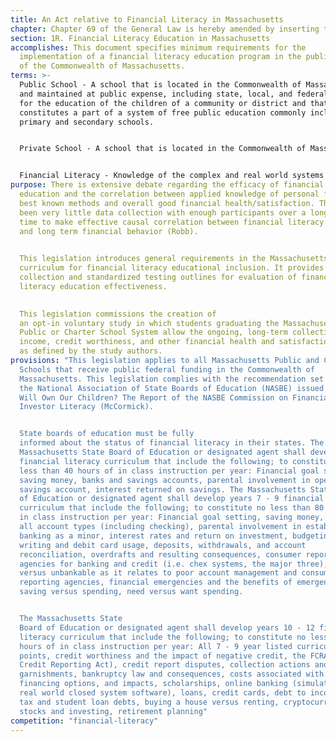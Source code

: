 ```yaml
---
title: An Act relative to Financial Literacy in Massachusetts
chapter: Chapter 69 of the General Law is hereby amended by inserting the following after section 1Q the following section
section: 1R. Financial Literacy Education in Massachusetts
accomplishes: This document specifies minimum requirements for the
  implementation of a financial literacy education program in the public schools
  of the Commonwealth of Massachusetts.
terms: >-
  Public School - A school that is located in the Commonwealth of Massachusetts
  and maintained at public expense, including state, local, and federal funding,
  for the education of the children of a community or district and that
  constitutes a part of a system of free public education commonly including
  primary and secondary schools. 


  Private School - A school that is located in the Commonwealth of Massachusetts and privately funded through parent paid tuition charges or sponsored by organizations of specific religious, cultural, ethnic, or other non-inclusive class demographics. Characterized by no allocation of public funds, no requirement to accept enrollment from the public, conflicting interest in separation of church and state matters. Curriculum - The aggregate of courses of study given in public schools. 


  Financial Literacy - Knowledge of the complex and real world systems involved in managing money on a daily basis, credit and credit worthiness, savings, budgeting, investments.
purpose: There is extensive debate regarding the efficacy of financial literacy
  education and the correlation between applied knowledge of personal finance
  best known methods and overall good financial health/satisfaction. There has
  been very little data collection with enough participants over a long enough
  time to make effective causal correlation between financial literacy education
  and long term financial behavior (Robb). 
  

  This legislation introduces general requirements in the Massachusetts K - 12 Public Education and Charter School
  curriculum for financial literacy educational inclusion. It provides data
  collection and standardized testing outlines for evaluation of financial
  literacy education effectiveness.
 

  This legislation commissions the creation of
  an opt-in voluntary study in which students graduating the Massachusetts
  Public or Charter School System allow the ongoing, long-term collection of
  income, credit worthiness, and other financial health and satisfaction metrics
  as defined by the study authors.
provisions: "This legislation applies to all Massachusetts Public and Charter
  Schools that receive public federal funding in the Commonwealth of
  Massachusetts. This legislation complies with the recommendation set forth by
  the National Association of State Boards of Education (NASBE) issued in Who
  Will Own Our Children? The Report of the NASBE Commission on Financial and
  Investor Literacy (McCormick).


  State boards of education must be fully
  informed about the status of financial literacy in their states. The
  Massachusetts State Board of Education or designated agent shall develop K - 6
  financial literacy curriculum that include the following; to constitute no
  less than 40 hours of in class instruction per year: Financial goal setting,
  saving money, banks and savings accounts, parental involvement in opening a
  savings account, interest returned on savings. The Massachusetts State Board
  of Education or designated agent shall develop years 7 - 9 financial literacy
  curriculum that include the following; to constitute no less than 80 hours of
  in class instruction per year: Financial goal setting, saving money, banks and
  all account types (including checking), parental involvement in establishing
  banking as a minor, interest rates and return on investment, budgeting, check
  writing and debit card usage, deposits, withdrawals, and account
  reconciliation, overdrafts and resulting consequences, consumer reporting
  agencies for banking and credit (i.e. chex systems, the major three), bankable
  versus unbankable as it relates to poor account management and consumer
  reporting agencies, financial emergencies and the benefits of emergency funds,
  saving versus spending, need versus want spending.


  The Massachusetts State
  Board of Education or designated agent shall develop years 10 - 12 financial
  literacy curriculum that include the following; to constitute no less than 120
  hours of in class instruction per year: All 7 - 9 year listed curriculum
  points, credit worthiness and the impact of negative credit, the FCRA (Fair
  Credit Reporting Act), credit report disputes, collection actions and
  garnishments, bankruptcy law and consequences, costs associated with college,
  financing options, and impacts, scholarships, online banking (simulated with
  real world closed system software), loans, credit cards, debt to income ratio,
  tax and student loan debts, buying a house versus renting, cryptocurrencies,
  stocks and investing, retirement planning"
competition: "financial-literacy"
---
```

